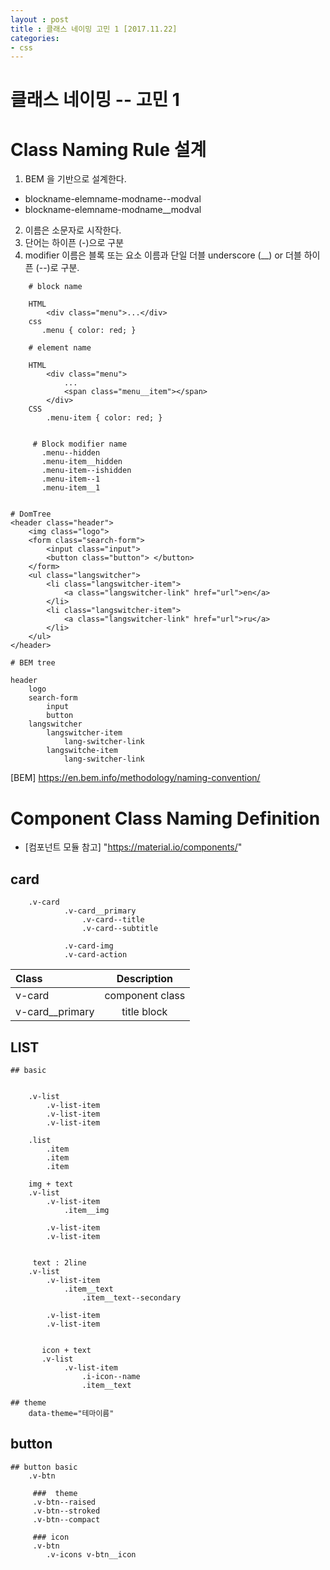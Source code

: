 ```yaml
---
layout : post
title : 클래스 네이밍 고민 1 [2017.11.22]
categories: 
- css
---
```



#  클래스 네이밍 -- 고민 1  

# Class Naming Rule 설계

1. BEM 을 기반으로 설계한다.
- blockname-elemname-modname--modval
- blockname-elemname-modname__modval
2. 이름은 소문자로 시작한다. 
3. 단어는 하이픈 (-)으로 구분
4. modifier 이름은 블록 또는 요소 이름과 단일 더블 underscore (__) or 더블 하이픈 (--)로 구분.

~~~
    # block name
    
    HTML
        <div class="menu">...</div>
    css
       .menu { color: red; }
    
    # element name 
    
    HTML
        <div class="menu"> 
            ...
            <span class="menu__item"></span>
        </div> 
    CSS
        .menu-item { color: red; }


     # Block modifier name
       .menu--hidden
       .menu-item__hidden
       .menu-item--ishidden
       .menu-item--1
       .menu-item__1
    
~~~


~~~
# DomTree
<header class="header"> 
    <img class="logo"> 
    <form class="search-form"> 
        <input class="input"> 
        <button class="button"> </button> 
    </form>
    <ul class="langswitcher"> 
        <li class="langswitcher-item"> 
            <a class="langswitcher-link" href="url">en</a> 
        </li> 
        <li class="langswitcher-item"> 
            <a class="langswitcher-link" href="url">ru</a> 
        </li> 
    </ul> 
</header>

# BEM tree

header 
    logo 
    search-form 
        input
        button
    langswitcher 
        langswitcher-item 
            lang-switcher-link 
        langswitche-item 
            lang-switcher-link
~~~

[BEM] https://en.bem.info/methodology/naming-convention/

# Component Class Naming Definition 

- [컴포넌트 모듈 참고] "https://material.io/components/"

## card 
        .v-card
                .v-card__primary
                    .v-card--title
                    .v-card--subtitle
                
                .v-card-img
                .v-card-action


| Class         | Description    | 
| :------------ | :-----------:  |
| v-card        | component class|
| v-card__primary       |  title block |


## LIST
        
    ## basic   
        

        .v-list
            .v-list-item
            .v-list-item
            .v-list-item

        .list
            .item
            .item
            .item

        img + text 
        .v-list
            .v-list-item
                .item__img

            .v-list-item
            .v-list-item    


         text : 2line  
        .v-list
            .v-list-item
                .item__text
                    .item__text--secondary

            .v-list-item
            .v-list-item   


           icon + text
           .v-list
                .v-list-item 
                    .i-icon--name
                    .item__text

    ## theme
        data-theme="테마이름"



## button
    
    ## button basic 
        .v-btn

         ###  theme
         .v-btn--raised
         .v-btn--stroked
         .v-btn--compact 

         ### icon 
         .v-btn
            .v-icons v-btn__icon

    

